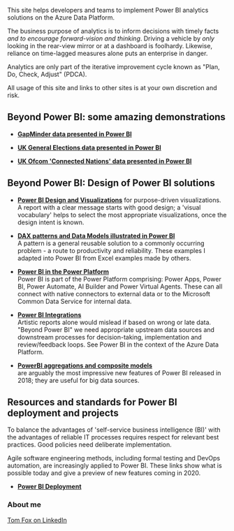 This site helps developers and teams to implement Power BI analytics solutions on the Azure Data Platform.  

The business purpose of analytics is to inform decisions with timely facts *and to encourage forward-vision and thinking*.  Driving a vehicle by *only* looking in the rear-view mirror or at a dashboard is foolhardy.  Likewise, reliance on time-lagged measures alone puts an enterprise in danger.

Analytics are only part of the iterative improvement cycle known as "Plan, Do, Check, Adjust" (PDCA).

All usage of this site and links to other sites is at your own discretion and risk.

## Beyond Power BI: some amazing demonstrations

- **[GapMinder data presented in Power BI](https://beyondpowerbi.com/Power-BI-samples/GapMinder/)** <br> 
  
- **[UK General Elections data presented in Power BI](https://beyondpowerbi.com/Power-BI-samples/General-Elections/)** <br>
  
- **[UK Ofcom 'Connected Nations' data presented in Power BI](https://beyondpowerbi.com/Power-BI-samples/Ofcom-Connected-Nations/)** <br> 

## Beyond Power BI: Design of Power BI solutions

- **[Power BI Design and Visualizations](https://beyondpowerbi.com/Power-BI-Design-and-Visualizations/)** for purpose-driven visualizations.  
  A report with a clear message starts with good design; a 'visual vocabulary' helps to select the most appropriate visualizations, once the design intent is known. 
  
- **[DAX patterns and Data Models illustrated in Power BI](https://beyondpowerbi.com/Power-BI-samples-DAX-patterns/)**<br>
A pattern is a general reusable solution to a commonly occurring problem - a route to productivity and reliability.  These examples I adapted into Power BI from Excel examples made by others.
  
- **[Power BI in the Power Platform](https://beyondpowerbi.com/Power-Platform/)**<br>
  Power BI is part of the Power Platform comprising: Power Apps, Power BI, Power Automate, AI Builder and Power Virtual Agents.  These can all connect with native connectors to external data or to the Microsoft Common Data Service for internal data.
  
- **[Power BI Integrations](https://beyondpowerbi.com/Power-BI-integrations/)**<br>
  Artistic reports alone would mislead if based on wrong or late data.  <br>
  "Beyond Power BI" we need appropriate upstream data sources and downstream processes for decision-taking, implementation and review/feedback loops.  See Power BI in the context of the Azure Data Platform.
  
- **[PowerBI aggregations and composite models](https://beyondpowerbi.com/Power-BI-aggregations-composite-models/)**<br> are arguably the most impressive new features of Power BI released in 2018; they are useful for big data sources.
  
## Resources and standards for Power BI deployment and projects<br>

To balance the advantages of 'self-service business intelligence (BI)' with the advantages of reliable IT processes requires respect for relevant best practices.  Good policies need deliberate implementation.
  
Agile software engineering methods, including formal testing and DevOps automation, are increasingly applied to Power BI.  These links show what is possible today and give a preview of new features coming in 2020.

- **[Power BI Deployment](https://beyondpowerbi.com/Power-BI-deployment/)**<br>

### About me
[Tom Fox on LinkedIn](https://www.linkedin.com/in/tomfox247/)
